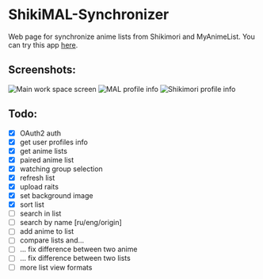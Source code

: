 # ShikiMAL-Synchronizer
Web page for synchronize anime lists from Shikimori and MyAnimeList. 
You can try this app [here](https://shikimal.tk).

## Screenshots:
![Main work space screen](https://ibb.co/xY8yfkQ)
![MAL profile info](https://ibb.co/34WV26C)
![Shikimori profile info](https://ibb.co/jg1NhBS)

## Todo:
- [x] OAuth2 auth
- [x] get user profiles info
- [x] get anime lists
- [x] paired anime list
- [x] watching group selection
- [x] refresh list
- [x] upload raits
- [x] set background image
- [x] sort list
- [ ] search in list
- [ ] search by name [ru/eng/origin]
- [ ] add anime to list
- [ ] compare lists and...
- [ ] ... fix difference between two anime
- [ ] ... fix difference between two lists
- [ ] more list view formats

